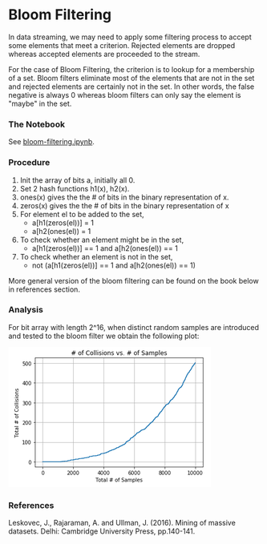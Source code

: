 # Bloom Filtering

In data streaming, we may need to apply some filtering process to accept some elements that meet a criterion.
Rejected elements are dropped whereas accepted elements are proceeded to the stream.

For the case of Bloom Filtering, the criterion is to lookup for a membership of a set.
Bloom filters eliminate most of the elements that are not in the set and rejected elements are certainly not in the set.
In other words, the false negative is always 0 whereas bloom filters can only say the element is "maybe" in the set.

### The Notebook

See [bloom-filtering.ipynb](bloom-filtering.ipynb).

### Procedure
1. Init the array of bits a, initially all 0.
2. Set 2 hash functions h1(x), h2(x).
3. ones(x) gives the the # of bits in the binary representation of x.
4. zeros(x) gives the the # of bits in the binary representation of x
5. For element el to be added to the set,
    - a[h1(zeros(el))] = 1
    - a[h2(ones(el)) = 1
6. To check whether an element might be in the set,
    - a[h1(zeros(el))] == 1 and a[h2(ones(el)) == 1
7. To check whether an element is not in the set,
    - not (a[h1(zeros(el))] == 1 and a[h2(ones(el)) == 1)

More general version of the bloom filtering can be found on the book below in references section.

### Analysis
For bit array with length 2^16, when distinct random samples are introduced and tested to the bloom filter we obtain the following plot:

![freqs.png](freqs.png)

### References
Leskovec, J., Rajaraman, A. and Ullman, J. (2016). Mining of massive datasets. Delhi: Cambridge University Press, pp.140-141.
